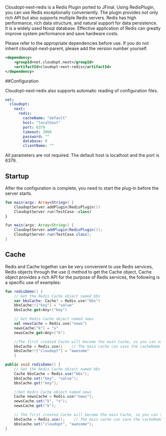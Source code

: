 ﻿Cloudopt-next-redis is a Redis Plugin ported to JFinal. Using RedisPlugin, you can use Redis exceptionally conveniently. The plugin provides not only rich API but also supports multiple Redis servers. Redis has high performance, rich data structure, and natural support for data persistence. It is a widely used Nosql database. Effective application of Redis can greatly improve system performance and save hardware costs.

Please refer to the appropriate dependencies before use. If you do not inherit cloudopt-next-parent, please add the version number yourself.

````xml
<dependency>
    <groupId>net.cloudopt.next</groupId>
    <artifactId>cloudopt-next-redis</artifactId>
</dependency>
````

##Configuration

Cloudopt-next-redis also supports automatic reading of configuration files.

````yaml
net:
  cloudopt:
    next:
      redis:
        cacheName: "default"
        host: "localhost"
        port: 6379
        timeout: 3000
        password: ""
        database: 0
        clientName: ""
````

All parameters are not required. The default host is localhost and the port is 6379.

## Startup

After the configuration is complete, you need to start the plug-in before the server starts.

````kotlin
fun main(args: Array<String>) {
    CloudoptServer.addPlugin(RedisPlugin())
    CloudoptServer.run(TestCase::class)
}
````

````java
fun main(args: Array<String>) {
    CloudoptServer.addPlugin(RedisPlugin());
    CloudoptServer.run(TestCase.class);
}
````

## Cache

Redis and Cache together can be very convenient to use Redis services, Redis objects through the use () method to get the Cache object, Cache object provides a rich API for the purpose of Redis services, the following is a specific use of examples:

````kotlin
fun redisDemo() {
    // Get the Redis Cache object named bbs
    var bbsCache: Cache? = Redis.use("bbs")
    bbsCache!!["key"] = "value"
    bbsCache.get<Any>("key")

    // Get Redis Cache object named news
    val newsCache = Redis.use("news")
    newsCache["k"] = "v"
    newsCache.get<Any>("k")

    //The first created Cache will become the main Cache, so you can save the cacheName parameter to get
    bbsCache = Redis.use()    // The main cache can save the cacheName parameter
    bbsCache!!["cloudopt"] = "awesome"
    }

````

````java
public void redisDemo() {
    // Get the Redis Cache object named bbs
    Cache bbsCache = Redis.use("bbs");
    bbsCache.set("key", "value");
    bbsCache.get("key");

    //Get Redis Cache object named news
    Cache newsCache = Redis.use("news");
    newsCache.set("k", "v");
    newsCache.get("k");

    // The first created Cache will become the main Cache, so you can save the cacheName parameter to get
    bbsCache = Redis.use();    // The main cache can save the cacheName parameter
    bbsCache.set("cloudopt", "awesome");
}
````

